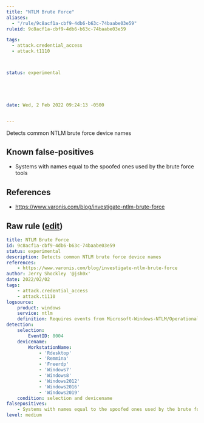 ```yaml
---
title: "NTLM Brute Force"
aliases:
  - "/rule/9c8acf1a-cbf9-4db6-b63c-74baabe03e59"
ruleid: 9c8acf1a-cbf9-4db6-b63c-74baabe03e59

tags:
  - attack.credential_access
  - attack.t1110



status: experimental





date: Wed, 2 Feb 2022 09:24:13 -0500


---
```


Detects common NTLM brute force device names

<!--more-->


## Known false-positives

* Systems with names equal to the spoofed ones used by the brute force tools



## References

* https://www.varonis.com/blog/investigate-ntlm-brute-force


## Raw rule ([edit](https://github.com/SigmaHQ/sigma/edit/master/rules/windows/builtin/ntlm/win_susp_ntlm_brute_force.yml))
```yaml
title: NTLM Brute Force
id: 9c8acf1a-cbf9-4db6-b63c-74baabe03e59
status: experimental
description: Detects common NTLM brute force device names
references:
    - https://www.varonis.com/blog/investigate-ntlm-brute-force
author: Jerry Shockley '@jsh0x'
date: 2022/02/02
tags:
    - attack.credential_access
    - attack.t1110
logsource:
    product: windows
    service: ntlm
    definition: Requires events from Microsoft-Windows-NTLM/Operational
detection:
    selection:
        EventID: 8004
    devicename:
        WorkstationName:
            - 'Rdesktop'
            - 'Remmina'
            - 'Freerdp'
            - 'Windows7'
            - 'Windows8'
            - 'Windows2012'
            - 'Windows2016'
            - 'Windows2019'
    condition: selection and devicename
falsepositives:
    - Systems with names equal to the spoofed ones used by the brute force tools 
level: medium

```
